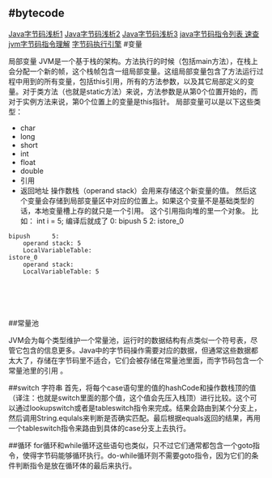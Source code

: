 #bytecode
---
[Java字节码浅析1](http://ifeve.com/javacode2bytecode/)
[Java字节码浅析2](http://blog.csdn.net/afei198409/article/details/22930875)
[Java字节码浅析3](http://ifeve.com/java-code-to-byte-code-3/)
[java字节码指令列表 速查](http://blog.csdn.net/ygc87/article/details/12953421)
[jvm字节码指令理解](http://kingj.iteye.com/blog/1451008)
[字节码执行引擎](http://www.cnblogs.com/royi123/p/3569511.html)
#变量

局部变量
JVM是一个基于栈的架构。方法执行的时候（包括main方法），在栈上会分配一个新的帧，这个栈帧包含一组局部变量。这组局部变量包含了方法运行过程中用到的所有变量，包括this引用，所有的方法参数，以及其它局部定义的变量。对于类方法（也就是static方法）来说，方法参数是从第0个位置开始的，而对于实例方法来说，第0个位置上的变量是this指针。
局部变量可以是以下这些类型：
* char
* long
* short
* int
* float
* double
* 引用
* 返回地址
操作数栈（operand stack）会用来存储这个新变量的值。
然后这个变量会存储到局部变量区中对应的位置上。如果这个变量不是基础类型的话，本地变量槽上存的就只是一个引用。
这个引用指向堆的里一个对象。
比如：
int i = 5;
编译后就成了
0: bipush      5
2: istore_0

```
bipush      5:
    operand stack: 5
    LocalVariableTable:
istore_0
    operand stack: 
    LocalVariableTable: 5






```


##常量池

JVM会为每个类型维护一个常量池，运行时的数据结构有点类似一个符号表，尽管它包含的信息更多。Java中的字节码操作需要对应的数据，但通常这些数据都太大了，存储在字节码里不适合，它们会被存储在常量池里面，而字节码包含一个常量池里的引用 。


##switch
字符串
首先，将每个case语句里的值的hashCode和操作数栈顶的值（译注：也就是switch里面的那个值，这个值会先压入栈顶）进行比较。这个可以通过lookupswitch或者是tableswitch指令来完成。结果会路由到某个分支上，然后调用String.equlals来判断是否确实匹配。最后根据equals返回的结果，再用一个tableswitch指令来路由到具体的case分支上去执行。



##循环
for循环和while循环这些语句也类似，只不过它们通常都包含一个goto指令，使得字节码能够循环执行。do-while循环则不需要goto指令，因为它们的条件判断指令是放在循环体的最后来执行。














